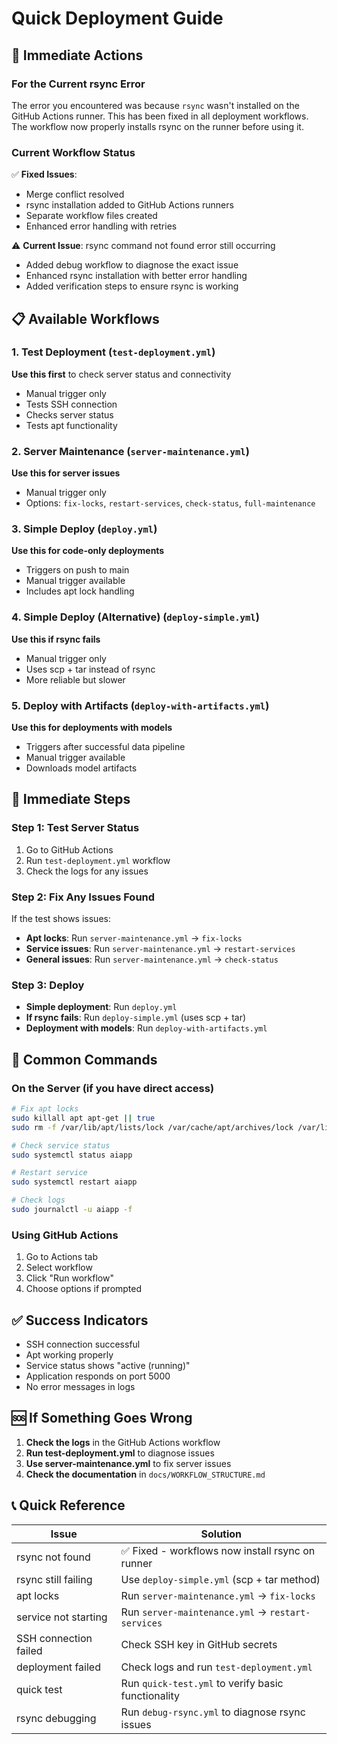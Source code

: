 # Quick Deployment Guide

## 🚀 Immediate Actions

### For the Current rsync Error
The error you encountered was because `rsync` wasn't installed on the GitHub Actions runner. This has been fixed in all deployment workflows. The workflow now properly installs rsync on the runner before using it.

### Current Workflow Status
✅ **Fixed Issues**:
- Merge conflict resolved
- rsync installation added to GitHub Actions runners
- Separate workflow files created
- Enhanced error handling with retries

⚠️ **Current Issue**: rsync command not found error still occurring
- Added debug workflow to diagnose the exact issue
- Enhanced rsync installation with better error handling
- Added verification steps to ensure rsync is working

## 📋 Available Workflows

### 1. **Test Deployment** (`test-deployment.yml`)
**Use this first** to check server status and connectivity
- Manual trigger only
- Tests SSH connection
- Checks server status
- Tests apt functionality

### 2. **Server Maintenance** (`server-maintenance.yml`)
**Use this for server issues**
- Manual trigger only
- Options: `fix-locks`, `restart-services`, `check-status`, `full-maintenance`

### 3. **Simple Deploy** (`deploy.yml`)
**Use this for code-only deployments**
- Triggers on push to main
- Manual trigger available
- Includes apt lock handling

### 4. **Simple Deploy (Alternative)** (`deploy-simple.yml`)
**Use this if rsync fails**
- Manual trigger only
- Uses scp + tar instead of rsync
- More reliable but slower

### 5. **Deploy with Artifacts** (`deploy-with-artifacts.yml`)
**Use this for deployments with models**
- Triggers after successful data pipeline
- Manual trigger available
- Downloads model artifacts

## 🔧 Immediate Steps

### Step 1: Test Server Status
1. Go to GitHub Actions
2. Run `test-deployment.yml` workflow
3. Check the logs for any issues

### Step 2: Fix Any Issues Found
If the test shows issues:
- **Apt locks**: Run `server-maintenance.yml` → `fix-locks`
- **Service issues**: Run `server-maintenance.yml` → `restart-services`
- **General issues**: Run `server-maintenance.yml` → `check-status`

### Step 3: Deploy
- **Simple deployment**: Run `deploy.yml`
- **If rsync fails**: Run `deploy-simple.yml` (uses scp + tar)
- **Deployment with models**: Run `deploy-with-artifacts.yml`

## 🚨 Common Commands

### On the Server (if you have direct access)
```bash
# Fix apt locks
sudo killall apt apt-get || true
sudo rm -f /var/lib/apt/lists/lock /var/cache/apt/archives/lock /var/lib/dpkg/lock* /var/lib/dpkg/lock-frontend || true

# Check service status
sudo systemctl status aiapp

# Restart service
sudo systemctl restart aiapp

# Check logs
sudo journalctl -u aiapp -f
```

### Using GitHub Actions
1. Go to Actions tab
2. Select workflow
3. Click "Run workflow"
4. Choose options if prompted

## ✅ Success Indicators

- SSH connection successful
- Apt working properly
- Service status shows "active (running)"
- Application responds on port 5000
- No error messages in logs

## 🆘 If Something Goes Wrong

1. **Check the logs** in the GitHub Actions workflow
2. **Run test-deployment.yml** to diagnose issues
3. **Use server-maintenance.yml** to fix server issues
4. **Check the documentation** in `docs/WORKFLOW_STRUCTURE.md`

## 📞 Quick Reference

| Issue | Solution |
|-------|----------|
| rsync not found | ✅ Fixed - workflows now install rsync on runner |
| rsync still failing | Use `deploy-simple.yml` (scp + tar method) |
| apt locks | Run `server-maintenance.yml` → `fix-locks` |
| service not starting | Run `server-maintenance.yml` → `restart-services` |
| SSH connection failed | Check SSH key in GitHub secrets |
| deployment failed | Check logs and run `test-deployment.yml` |
| quick test | Run `quick-test.yml` to verify basic functionality |
| rsync debugging | Run `debug-rsync.yml` to diagnose rsync issues | 